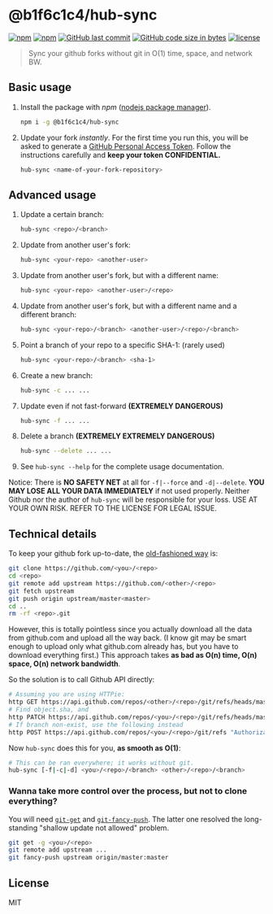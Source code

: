 # @b1f6c1c4/hub-sync

[![npm](https://img.shields.io/npm/v/@b1f6c1c4/hub-sync.svg?style=flat-square)](https://www.npmjs.com/package/@b1f6c1c4/hub-sync)
[![npm](https://img.shields.io/npm/dt/@b1f6c1c4/hub-sync.svg?style=flat-square)](https://www.npmjs.com/package/@b1f6c1c4/hub-sync)
[![GitHub last commit](https://img.shields.io/github/last-commit/b1f6c1c4/hub-sync.svg?style=flat-square)](https://github.com/b1f6c1c4/hub-sync)
[![GitHub code size in bytes](https://img.shields.io/github/languages/code-size/b1f6c1c4/hub-sync.svg?style=flat-square)](https://github.com/b1f6c1c4/hub-sync)
[![license](https://img.shields.io/github/license/b1f6c1c4/hub-sync.svg?style=flat-square)](https://github.com/b1f6c1c4/hub-sync/blob/master/LICENSE.md)

> Sync your github forks without git in O(1) time, space, and network BW.

## Basic usage

1. Install the package with *npm* ([nodejs package manager](https://nodejs.org/)).

    ```bash
    npm i -g @b1f6c1c4/hub-sync
    ```

1. Update your fork *instantly*.
For the first time you run this, you will be asked to generate a [GitHub Personal Access Token](https://github.com/settings/tokens).
Follow the instructions carefully and **keep your token CONFIDENTIAL.**

    ```bash
    hub-sync <name-of-your-fork-repository>
    ```

## Advanced usage

1. Update a certain branch:

    ```bash
    hub-sync <repo>/<branch>
    ```

1. Update from another user's fork:

    ```bash
    hub-sync <your-repo> <another-user>
    ```

1. Update from another user's fork, but with a different name:

    ```bash
    hub-sync <your-repo> <another-user>/<repo>
    ```

1. Update from another user's fork, but with a different name and a different branch:

    ```bash
    hub-sync <your-repo>/<branch> <another-user>/<repo>/<branch>
    ```

1. Point a branch of your repo to a specific SHA-1: (rarely used)

    ```bash
    hub-sync <your-repo>/<branch> <sha-1>
    ```

1. Create a new branch:

    ```bash
    hub-sync -c ... ...
    ```

1. Update even if not fast-forward **(EXTREMELY DANGEROUS)**

    ```bash
    hub-sync -f ... ...
    ```

1. Delete a branch **(EXTREMELY EXTREMELY DANGEROUS)**

    ```bash
    hub-sync --delete ... ...
    ```

1. See `hub-sync --help` for the complete usage documentation.

Notice: There is **NO SAFETY NET** at all for `-f|--force` and `-d|--delete`.
**YOU MAY LOSE ALL YOUR DATA IMMEDIATELY** if not used properly.
Neither Github nor the author of `hub-sync` will be responsible for your loss.
USE AT YOUR OWN RISK. REFER TO THE LICENSE FOR LEGAL ISSUE.

## Technical details

To keep your github fork up-to-date, the [old-fashioned way](https://help.github.com/articles/syncing-a-fork/) is:
```sh
git clone https://github.com/<you>/<repo>
cd <repo>
git remote add upstream https://github.com/<other>/<repo>
git fetch upstream
git push origin upstream/master<master>
cd ..
rm -rf <repo>.git
```
However, this is totally pointless since you actually download all the data from github.com and upload all the way back. (I know git may be smart enough to upload only what github.com already has, but you have to download everything first.)
This approach takes **as bad as O(n) time, O(n) space, O(n) network bandwidth**.

So the solution is to call Github API directly:
```sh
# Assuming you are using HTTPie:
http GET https://api.github.com/repos/<other>/<repo>/git/refs/heads/master
# Find object.sha, and
http PATCH https://api.github.com/repos/<you>/<repo>/git/refs/heads/master "Authorization<token> ..." sha=...
# If branch non-exist, use the following instead
http POST https://api.github.com/repos/<you>/<repo>/git/refs "Authorization<token> ..." sha=...
```

Now `hub-sync` does this for you, **as smooth as O(1)**:
```sh
# This can be ran everywhere; it works without git.
hub-sync [-f|-c|-d] <you>/<repo>/<branch> <other>/<repo>/<branch>
```

### Wanna take more control over the process, but not to clone everything?

You will need [`git-get`](https://github.com/b1f6c1c4/git-get) and [`git-fancy-push`](https://github.com/b1f6c1c4/git-fancy-push).
The latter one resolved the long-standing "shallow update not allowed" problem.
```bash
git get -g <you>/<repo>
git remote add upstream ...
git fancy-push upstream origin/master:master
```

## License

MIT
